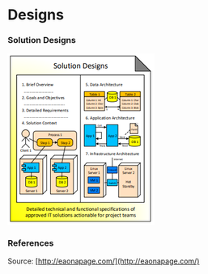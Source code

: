 # Designs



### Solution Designs

![Source: eaonapage.com](../.gitbook/assets/csvlod_designs_solution_designs.png)

### References

Source: [http://eaonapage.com/](http://eaonapage.com/)

